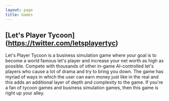 ```yaml
---
layout: page
title: Games
---
```


## [Let's Player Tycoon] (https://twitter.com/letsplayertyc)
Let's Player Tycoon is a business simulation game where your goal is to become a world famous let's player and increase your net worth as high as possible. Compete with thousands of other in-game AI-controlled let's players who cause a lot of drama and try to bring you down. The game has myriad of ways in which the user can earn money just like in the real and this adds an additional layer of depth and complexity to the game. If you're a fan of tycoon games and business simulation games, then this game is right up your alley. 
